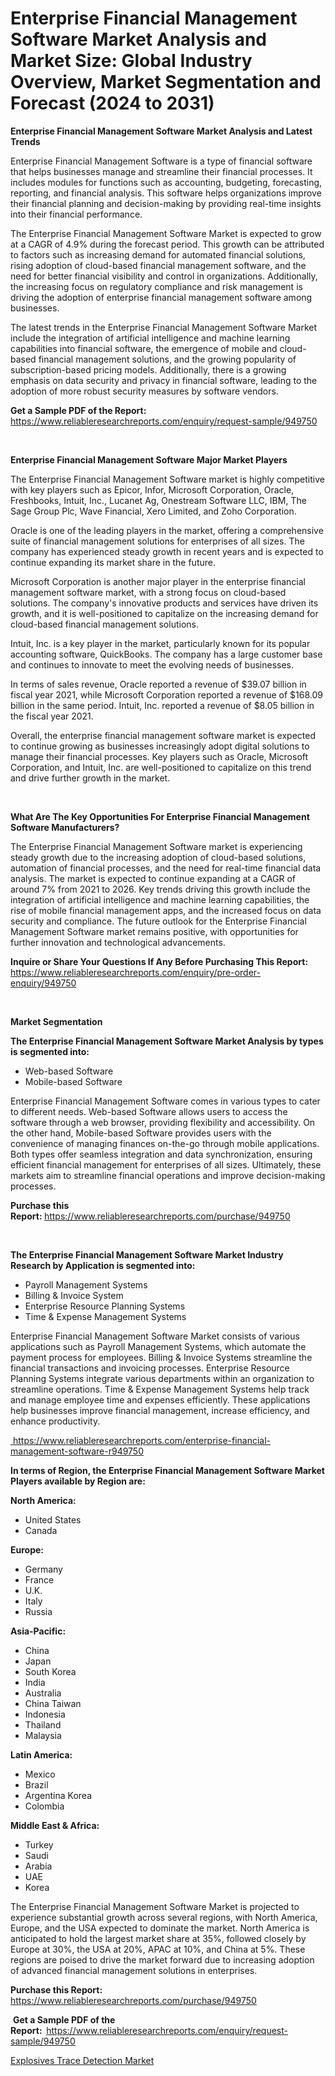 <p><h1>Enterprise Financial Management Software Market Analysis and Market Size: Global Industry Overview, Market Segmentation and Forecast (2024 to 2031)</h1></p><p><strong>Enterprise Financial Management Software Market Analysis and Latest Trends</strong></p>
<p><p>Enterprise Financial Management Software is a type of financial software that helps businesses manage and streamline their financial processes. It includes modules for functions such as accounting, budgeting, forecasting, reporting, and financial analysis. This software helps organizations improve their financial planning and decision-making by providing real-time insights into their financial performance.</p><p>The Enterprise Financial Management Software Market is expected to grow at a CAGR of 4.9% during the forecast period. This growth can be attributed to factors such as increasing demand for automated financial solutions, rising adoption of cloud-based financial management software, and the need for better financial visibility and control in organizations. Additionally, the increasing focus on regulatory compliance and risk management is driving the adoption of enterprise financial management software among businesses.</p><p>The latest trends in the Enterprise Financial Management Software Market include the integration of artificial intelligence and machine learning capabilities into financial software, the emergence of mobile and cloud-based financial management solutions, and the growing popularity of subscription-based pricing models. Additionally, there is a growing emphasis on data security and privacy in financial software, leading to the adoption of more robust security measures by software vendors.</p></p>
<p><strong>Get a Sample PDF of the Report:&nbsp;</strong> <a href="https://www.reliableresearchreports.com/enquiry/request-sample/949750">https://www.reliableresearchreports.com/enquiry/request-sample/949750</a></p>
<p>&nbsp;</p>
<p><strong>Enterprise Financial Management Software Major Market Players</strong></p>
<p><p>The Enterprise Financial Management Software market is highly competitive with key players such as Epicor, Infor, Microsoft Corporation, Oracle, Freshbooks, Intuit, Inc., Lucanet Ag, Onestream Software LLC, IBM, The Sage Group Plc, Wave Financial, Xero Limited, and Zoho Corporation. </p><p>Oracle is one of the leading players in the market, offering a comprehensive suite of financial management solutions for enterprises of all sizes. The company has experienced steady growth in recent years and is expected to continue expanding its market share in the future.</p><p>Microsoft Corporation is another major player in the enterprise financial management software market, with a strong focus on cloud-based solutions. The company's innovative products and services have driven its growth, and it is well-positioned to capitalize on the increasing demand for cloud-based financial management solutions.</p><p>Intuit, Inc. is a key player in the market, particularly known for its popular accounting software, QuickBooks. The company has a large customer base and continues to innovate to meet the evolving needs of businesses.</p><p>In terms of sales revenue, Oracle reported a revenue of $39.07 billion in fiscal year 2021, while Microsoft Corporation reported a revenue of $168.09 billion in the same period. Intuit, Inc. reported a revenue of $8.05 billion in the fiscal year 2021.</p><p>Overall, the enterprise financial management software market is expected to continue growing as businesses increasingly adopt digital solutions to manage their financial processes. Key players such as Oracle, Microsoft Corporation, and Intuit, Inc. are well-positioned to capitalize on this trend and drive further growth in the market.</p></p>
<p>&nbsp;</p>
<p><strong>What Are The Key Opportunities For Enterprise Financial Management Software Manufacturers?</strong></p>
<p><p>The Enterprise Financial Management Software market is experiencing steady growth due to the increasing adoption of cloud-based solutions, automation of financial processes, and the need for real-time financial data analysis. The market is expected to continue expanding at a CAGR of around 7% from 2021 to 2026. Key trends driving this growth include the integration of artificial intelligence and machine learning capabilities, the rise of mobile financial management apps, and the increased focus on data security and compliance. The future outlook for the Enterprise Financial Management Software market remains positive, with opportunities for further innovation and technological advancements.</p></p>
<p><strong>Inquire or Share Your Questions If Any Before Purchasing This Report:</strong> <a href="https://www.reliableresearchreports.com/enquiry/pre-order-enquiry/949750">https://www.reliableresearchreports.com/enquiry/pre-order-enquiry/949750</a></p>
<p>&nbsp;</p>
<p><strong>Market Segmentation</strong></p>
<p><strong>The Enterprise Financial Management Software Market Analysis by types is segmented into:</strong></p>
<p><ul><li>Web-based Software</li><li>Mobile-based Software</li></ul></p>
<p><p>Enterprise Financial Management Software comes in various types to cater to different needs. Web-based Software allows users to access the software through a web browser, providing flexibility and accessibility. On the other hand, Mobile-based Software provides users with the convenience of managing finances on-the-go through mobile applications. Both types offer seamless integration and data synchronization, ensuring efficient financial management for enterprises of all sizes. Ultimately, these markets aim to streamline financial operations and improve decision-making processes.</p></p>
<p><strong>Purchase this Report:&nbsp;</strong><a href="https://www.reliableresearchreports.com/purchase/949750">https://www.reliableresearchreports.com/purchase/949750</a></p>
<p>&nbsp;</p>
<p><strong>The Enterprise Financial Management Software Market Industry Research by Application is segmented into:</strong></p>
<p><ul><li>Payroll Management Systems</li><li>Billing & Invoice System</li><li>Enterprise Resource Planning Systems</li><li>Time & Expense Management Systems</li></ul></p>
<p><p>Enterprise Financial Management Software Market consists of various applications such as Payroll Management Systems, which automate the payment process for employees. Billing & Invoice Systems streamline the financial transactions and invoicing processes. Enterprise Resource Planning Systems integrate various departments within an organization to streamline operations. Time & Expense Management Systems help track and manage employee time and expenses efficiently. These applications help businesses improve financial management, increase efficiency, and enhance productivity.</p></p>
<p><a href="https://www.reliableresearchreports.com/enterprise-financial-management-software-r949750">&nbsp;https://www.reliableresearchreports.com/enterprise-financial-management-software-r949750</a></p>
<p><strong>In terms of Region, the Enterprise Financial Management Software Market Players available by Region are:</strong></p>
<p>
    <p> <strong> North America: </strong>
        <ul>
            <li>United States</li>
            <li>Canada</li>
        </ul>
        </p> 
    <p> <strong> Europe: </strong>
        <ul>
            <li>Germany</li>
            <li>France</li>
            <li>U.K.</li>
            <li>Italy</li>
            <li>Russia</li>
        </ul>
        </p> 
    <p> <strong> Asia-Pacific: </strong>
        <ul>
            <li>China</li>
            <li>Japan</li>
            <li>South Korea</li>
            <li>India</li>
            <li>Australia</li>
            <li>China Taiwan</li>
            <li>Indonesia</li>
            <li>Thailand</li>
            <li>Malaysia</li>
        </ul>
        </p> 
    <p> <strong> Latin America: </strong>
        <ul>
            <li>Mexico</li>
            <li>Brazil</li>
            <li>Argentina Korea</li>
            <li>Colombia</li>
        </ul>
        </p> 
    <p> <strong> Middle East & Africa: </strong>
        <ul>
            <li>Turkey</li>
            <li>Saudi</li>
            <li>Arabia</li>
            <li>UAE</li>
            <li>Korea</li>
        </ul>
    </p>
    </p>
<p><p>The Enterprise Financial Management Software Market is projected to experience substantial growth across several regions, with North America, Europe, and the USA expected to dominate the market. North America is anticipated to hold the largest market share at 35%, followed closely by Europe at 30%, the USA at 20%, APAC at 10%, and China at 5%. These regions are poised to drive the market forward due to increasing adoption of advanced financial management solutions in enterprises.</p></p>
<p><strong>Purchase this Report: </strong><a href="https://www.reliableresearchreports.com/purchase/949750">https://www.reliableresearchreports.com/purchase/949750</a></p>
<p>&nbsp;<strong>Get a Sample PDF of the Report:&nbsp;&nbsp;</strong><a href="https://www.reliableresearchreports.com/enquiry/request-sample/949750">https://www.reliableresearchreports.com/enquiry/request-sample/949750</a></p>
<p><strong></strong></p>
<p><p><a href="https://github.com/eugeneKim6262/Market-Research-Report-List-1/blob/main/explosives-trace-detection-market.md">Explosives Trace Detection Market</a></p></p>